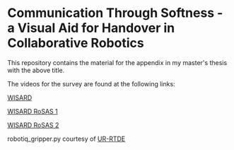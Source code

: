 # Communication Through Softness - a Visual Aid for Handover in Collaborative Robotics

This repository contains the material for the appendix in my master's thesis with the above title.

The videos for the survey are found at the following links:

[WISARD](https://youtu.be/YuAHwd-KNCo)

[WISARD RoSAS 1](https://youtu.be/Yfwb2PsNUsw)

[WISARD RoSAS 2](https://youtu.be/Zhdlc6945Kg)

robotiq_gripper.py courtesy of [UR-RTDE](https://sdurobotics.gitlab.io/ur_rtde/guides/guides.html#use-with-robotiq-gripper)
